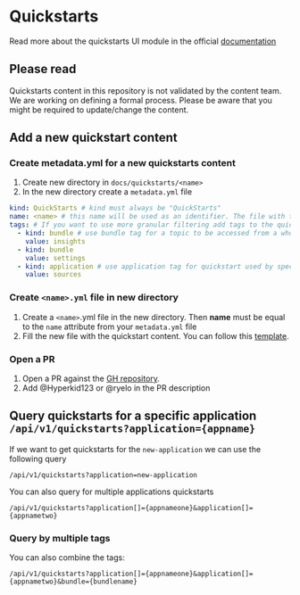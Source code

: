 # Quickstarts

Read more about the quickstarts UI module in the official [documentation](https://github.com/patternfly/patternfly-quickstarts/tree/main/packages/module#quick-starts-format)

## Please read

Quickstarts content in this repository is not validated by the content team. We are working on defining a formal process. Please be aware that you might be required to update/change the content.

## Add a new quickstart content

### Create metadata.yml for a new quickstarts content

1. Create new directory in `docs/quickstarts/<name>`
2. In the new directory create a `metadata.yml` file

```yml
kind: QuickStarts # kind must always be "QuickStarts"
name: <name> # this name will be used as an identifier. The file with the content must use the same name `<name>.yml`
tags: # If you want to use more granular filtering add tags to the quickstart
  - kind: bundle # use bundle tag for a topic to be accessed from a whole bundle eg. console.redhat.com/insights
    value: insights
  - kind: bundle
    value: settings
  - kind: application # use application tag for quickstart used by specific application
    value: sources

```

### Create `<name>.yml` file in new directory

1. Create a `<name>`.yml file in the new directory. Then **name** must be equal to the `name` attribute from your `metadata.yml` file
2. Fill the new file with the quickstart content. You can follow this [template](https://github.com/patternfly/patternfly-quickstarts/blob/main/packages/dev/src/quickstarts-data/yaml/template.yaml).

### Open a PR

1. Open a PR against the [GH repository](https://github.com/RedHatInsights/quickstarts).
2. Add @Hyperkid123 or @ryelo in the PR description

## Query quickstarts for a specific application `/api/v1/quickstarts?application={appname}`

If we want to get quickstarts for the `new-application` we can use the following query

```
/api/v1/quickstarts?application=new-application
```

You can also query for multiple applications quickstarts

`/api/v1/quickstarts?application[]={appnameone}&application[]={appnametwo}`

### Query by multiple tags

You can also combine the tags:
```
/api/v1/quickstarts?application[]={appnameone}&application[]={appnametwo}&bundle={bundlename}
```